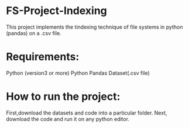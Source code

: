 # FS-Project-Indexing
This project implements the tindexing technique of file systems in python (pandas) on a .csv file.

# Requirements:
Python (version3 or more)
Python Pandas
Dataset(.csv file)

# How to run the project:
First,download the datasets and code into a particular folder.
Next, download the code and run it on any python editor.
